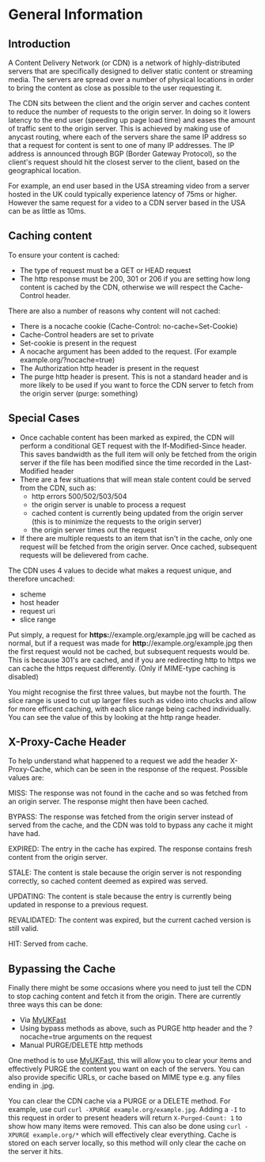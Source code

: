# General Information

## Introduction

A Content Delivery Network (or CDN) is a network of highly-distributed servers that are specifically designed to deliver static content or streaming media. The servers are spread over a number of physical locations in order to bring the content as close as possible to the user requesting it.

The CDN sits between the client and the origin server and caches content to reduce the number of requests to the origin server.  In doing so it lowers latency to the end user (speeding up page load time) and eases the amount of traffic sent to the origin server. This is achieved by making use of anycast routing, where each of the servers share the same IP address so that a request for content is sent to one of many IP addresses. The IP address is announced through BGP (Border Gateway Protocol), so the client's request should hit the closest server to the client, based on the geographical location.

For example, an end user based in the USA streaming video from a server hosted in the UK could typically experience latency of 75ms or higher. However the same request for a video to a CDN server based in the USA can be as little as 10ms.

## Caching content

To ensure your content is cached:

* The type of request must be a GET or HEAD request
* The http response must be 200, 301 or 206 if you are setting how long content is cached by the CDN, otherwise we will respect the Cache-Control header.

There are also a number of reasons why content will not cached:

* There is a nocache cookie (Cache-Control: no-cache=Set-Cookie)
* Cache-Control headers are set to private
* Set-cookie is present in the request
* A nocache argument has been added to the request. (For example example.org/?nocache=true)
* The Authorization http header is present in the request
* The purge http header is present. This is not a standard header and is more likely to be used if you want to force the CDN server to fetch from the origin server (purge: something)

## Special Cases

* Once cachable content has been marked as expired, the CDN will perform a conditional GET request with the If-Modified-Since header. This saves bandwidth as the full item will only be fetched from the origin server if the file has been modified since the time recorded in the Last-Modified header
* There are a few situations that will mean stale content could be served from the CDN, such as:
   * http errors 500/502/503/504
   * the origin server is unable to process a request
   * cached content is currently being updated from the origin server (this is to minimize the requests to the origin server)
   * the origin server times out the request
* If there are multiple requests to an item that isn't in the cache, only one request will be fetched from the origin server. Once cached, subsequent requests will be delievered from cache.

The CDN uses 4 values to decide what makes a request unique, and therefore uncached:

* scheme
* host header
* request uri
* slice range

Put simply, a request for **https:**//example.org/example.jpg will be cached as normal, but if a request was made for **http:**//example.org/example.jpg then the first request would not be cached, but subsequent requests would be.  This is because 301's are cached, and if you are redirecting http to https we can cache the https request differently. (Only if MIME-type caching is disabled)

You might recognise the first three values, but maybe not the fourth. The slice range is used to cut up larger files such as video into chucks and allow for more efficent caching, with each slice range being cached individually. You can see the value of this by looking at the http range header.

## X-Proxy-Cache Header

To help understand what happened to a request we add the header X-Proxy-Cache, which can be seen in the response of the request.  Possible values are:

MISS: The response was not found in the cache and so was fetched from an origin server. The response might then have been cached.

BYPASS: The response was fetched from the origin server instead of served from the cache, and the CDN was told to bypass any cache it might have had.

EXPIRED: The entry in the cache has expired. The response contains fresh content from the origin server.

STALE: The content is stale because the origin server is not responding correctly, so cached content deemed as expired was served.

UPDATING: The content is stale because the entry is currently being updated in response to a previous request.

REVALIDATED: The content was expired, but the current cached version is still valid.

HIT: Served from cache.

## Bypassing the Cache

Finally there might be some occasions where you need to just tell the CDN to stop caching content and fetch it from the origin. There are currently three ways this can be done:

* Via [MyUKFast](my.ukfast.co.uk/ddosx)
* Using bypass methods as above, such as PURGE http header and the ?nocache=true arguments on the request
* Manual PURGE/DELETE http methods

One method is to use [MyUKFast](my.ukfast.co.uk/ddosx), this will allow you to clear your items and effectively PURGE the content you want on each of the servers. You can also provide specific URLs, or cache based on MIME type e.g. any files ending in .jpg.

You can clear the CDN cache via a PURGE or a DELETE method. For example, use curl `curl -XPURGE example.org/example.jpg`.  Adding a `-I` to this request in order to present headers will return `X-Purged-Count: 1` to show how many items were removed. This can also be done using `curl -XPURGE example.org/*` which will effectively clear everything. Cache is stored on each server locally, so this method will only clear the cache on the server it hits.
